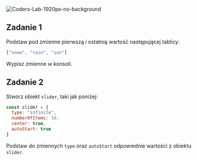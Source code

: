 ![Coders-Lab-1920px-no-background](https://user-images.githubusercontent.com/30623667/104709387-2b7ac180-571f-11eb-9b94-517aa6d501c9.png)



## Zadanie 1 




Podstaw pod zmienne pierwszą i ostatnią wartość następującej tablicy: 

```js
["snow", "rain", "sun"]
```

Wypisz zmienne w konsoli.


## Zadanie 2




Stwórz obiekt ```slider```, taki jak poniżej:

```js
const slider = {
  type: "infinite",
  numberOfItems: 10,
  center: true,
  autoStart: true
}
```

Podstaw do zmiennych ```type``` oraz ```autoStart``` odpowiednie wartości z obiektu ```slider```.

